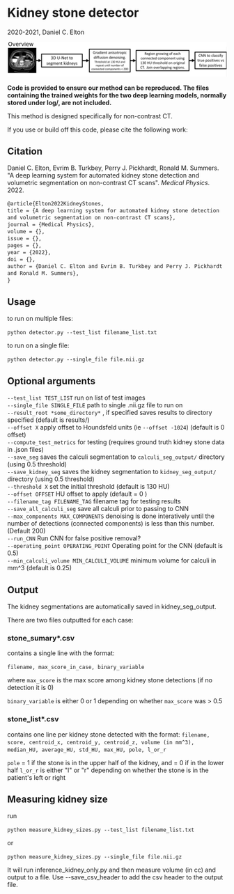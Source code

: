 # Kidney stone detector

2020-2021, Daniel C. Elton

![Kidney stone detector flowchart overview](overview_kidney_stone_detector.png "Flowchart overview")

**Code is provided to ensure our method can be reproduced. The files containing the trained weights for the two deep learning models, normally stored under log/, are not included.**

This method is designed specifically for non-contrast CT.

If you use or build off this code, please cite the following work:

## Citation

Daniel C. Elton, Evrim B. Turkbey, Perry J. Pickhardt, Ronald M. Summers. "A deep learning system for automated kidney stone detection and volumetric segmentation on non-contrast CT scans". *Medical Physics*. 2022.

    @article{Elton2022KidneyStones,
    title = {A deep learning system for automated kidney stone detection and volumetric segmentation on non-contrast CT scans},
    journal = {Medical Physics},
    volume = {},
    issue = {},
    pages = {},
    year = {2022},
    doi = {},
    author = {Daniel C. Elton and Evrim B. Turkbey and Perry J. Pickhardt and Ronald M. Summers},
    }

## Usage

to run on multiple files:

`python detector.py --test_list filename_list.txt`

to run on a single file:

`python detector.py --single_file file.nii.gz`

## Optional arguments
`--test_list TEST_LIST` run on list of test images  
`--single_file SINGLE_FILE`   path to single .nii.gz file to run on  
`--result_root *some_directory*` , if specified saves results to directory specified (default is results/)    
`--offset X` apply offset to Houndsfeld units (ie `--offset -1024`)  (default is 0 offset)  
`--compute_test_metrics` for testing (requires ground truth kidney stone data in .json files)    
`--save_seg` saves the calculi segmentation to `calculi_seg_output/` directory (using 0.5 threshold)  
`--save_kidney_seg` saves the kidney segmentation to `kidney_seg_output/` directory (using 0.5 threshold)  
`--threshold X` set the initial threshold (default is 130 HU)  
`--offset OFFSET`       HU offset to apply (default = 0 )  
`--filename_tag FILENAME_TAG`  filename tag for testing results  
`--save_all_calculi_seg`  save all calculi prior to passing to CNN  
`--max_components MAX_COMPONENTS` denoising is done interatively until the number of detections (connected components) is less than this number. (Default 200)  
`--run_CNN`             Run CNN for false positive removal?  
`--operating_point OPERATING_POINT`  Operating point for the CNN (default is 0.5)  
`--min_calculi_volume MIN_CALCULI_VOLUME` minimum volume for calculi in mm^3 (default is 0.25)  

## Output

The kidney segmentations are automatically saved in kidney_seg_output.

There are two files outputted for each case:

### stone_sumary*.csv
contains a single line with the format:

`filename, max_score_in_case, binary_variable`

where `max_score` is the max score among kidney stone detections (if no detection it is 0)

`binary_variable` is either 0 or 1 depending on whether `max_score` was > 0.5

### stone_list*.csv
contains one line per kidney stone detected with the format:
`filename, score, centroid_x, centroid_y, centroid_z, volume (in mm^3), median_HU, average_HU, std_HU, max_HU, pole, l_or_r`

`pole` = 1 if the stone is in the upper half of the kidney, and = 0 if in the lower half
`l_or_r` is either "l" or "r" depending on whether the stone is in the patient's left or right

## Measuring kidney size
run

`python measure_kidney_sizes.py --test_list filename_list.txt`

or

`python measure_kidney_sizes.py --single_file file.nii.gz`

It will run inference_kidney_only.py and then measure volume (in cc) and output to a file. Use --save_csv_header to add the csv header to the output file.
